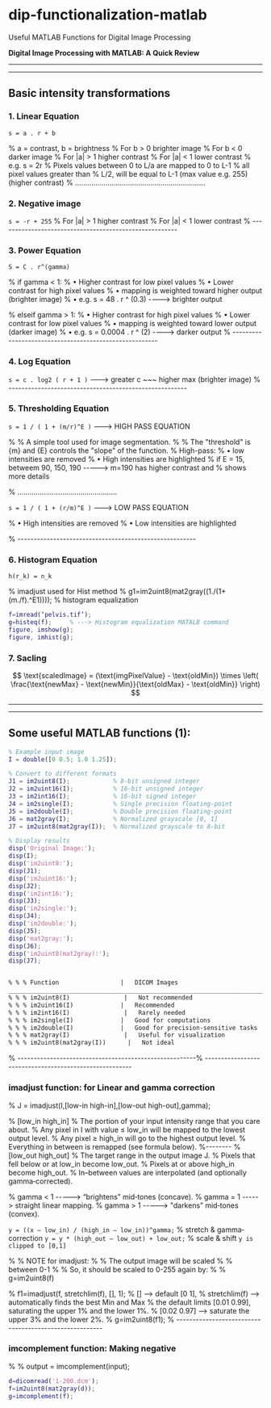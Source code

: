# dip-functionalization-matlab
 Useful MATLAB Functions for Digital Image Processing

**Digital Image Processing with MATLAB: A Quick Review** 

-------------------------------------
-------------------------------------
## Basic intensity transformations

### 1. Linear Equation

`s = a . r + b`

% a = contrast,  b = brightness
% For b > 0 brighter image
% For b < 0 darker image
% For |a| > 1 higher contrast
% For |a| < 1 lower contrast
% e.g. s = 2r
% Pixels values between 0 to L/a are mapped to 0 to L-1
%  all pixel values greater than 
% L/2, will be equal to L-1 (max value e.g. 255) (higher contrast)
% ................................................................
### 2. Negative image

`s = -r + 255`
% For |a| > 1 higher contrast
% For |a| < 1 lower contrast
% -------------------------------------------------------
### 3. Power Equation

`S = C . r^(gamma)`

% if gamma < 1:
    % • Higher contrast for low pixel values
    % • Lower contrast for high pixel values
    % • mapping is weighted toward higher output (brighter image)
    % • e.g. s = 48 . r ^ (0.3) ----> brighter output

% elseif gamma > 1:
    % • Higher contrast for high pixel values
    % • Lower contrast for low pixel values
    % • mapping is weighted toward lower output (darker image) 
    % • e.g. s = 0.0004 . r ^ (2) ----> darker output
% -------------------------------------------------------
### 4. Log Equation

`s = c . log2 ( r + 1 )`  ---> greater c ~~~ higher max (brighter image)
% -------------------------------------------------------
### 5. Thresholding Equation


`s = 1 / ( 1 + (m/r)^E )` ---> HIGH PASS EQUATION

% % A simple tool used for image segmentation.
% % The "threshold" is {m} and {E} controls the "slope" of the function.
% High-pass:
    % • low intensities are removed
    % • High intensities are highlighted
 % if E = 15, betweem 90, 150, 190 -----> m=190 has higher contrast and
 % shows more details

% .................................................

`s = 1 / ( 1 + (r/m)^E )` ---> LOW PASS EQUATION

% • High intensities are removed
% • Low intensities are highlighted

% -------------------------------------------------------

### 6. Histogram Equation

`h(r_k) = n_k`

% imadjust used for Hist method
% g1=im2uint8(mat2gray((1./(1+(m./f).^E1))));
% histogram equalization 

```matlab
f=imread(‘pelvis.tif’);
g=histeq(f);     % ---> Histogram equalization MATALB command
figure, imshow(g);
figure, imhist(g);
```
### 7. Sacling

$$
\text{scaledImage} = (\text{imgPixelValue} - \text{oldMin}) \times \left( \frac{\text{newMax} - \text{newMin}}{\text{oldMax} - \text{oldMin}} \right)
$$

---------------------------------------
---------------------------------------
## Some useful MATLAB functions (1):

```matlab
% Example input image
I = double([0 0.5; 1.0 1.25]);

% Convert to different formats
J1 = im2uint8(I);            % 8-bit unsigned integer
J2 = im2uint16(I);           % 16-bit unsigned integer
J3 = im2int16(I);            % 16-bit signed integer
J4 = im2single(I);           % Single precision floating-point
J5 = im2double(I);           % Double precision floating-point
J6 = mat2gray(I);            % Normalized grayscale [0, 1]
J7 = im2uint8(mat2gray(I));  % Normalized grayscale to 8-bit

% Display results
disp('Original Image:');
disp(I);
disp('im2uint8:');
disp(J1);
disp('im2uint16:');
disp(J2);
disp('im2int16:');
disp(J3);
disp('im2single:');
disp(J4);
disp('im2double:');
disp(J5);
disp('mat2gray:');
disp(J6);
disp('im2uint8(mat2gray):');
disp(J7);
```

```markdown

% % % Function	               |   DICOM Images	                         |   Other Images
___________________________________________________________________________________________________________________
% % % im2uint8(I)	            |   Not recommended	                      |   Good for normalized or low-dynamic-range data
% % % im2uint16(I)	           |   Recommended	                          |   Good for high-dynamic-range data
% % % im2int16(I)	            |   Rarely needed	                        |   Use if signed data representation is required
% % % im2single(I)	           |   Good for computations	                |   Good for computations
% % % im2double(I)	           |   Good for precision-sensitive tasks	   |   Overkill unless high precision is needed
% % % mat2gray(I)	            |   Useful for visualization	             |   Useful for visualization
% % % im2uint8(mat2gray(I)) 	 |   Not ideal	                            |   Useful for saving/visualization in 8-bit
```
% -------------------------------------------------------% -------------------------------------------------------

### imadjust function: for Linear and gamma correction
% J = imadjust(I,[low-in high-in],[low-out high-out],gamma);

% [low_in high_in]
% The portion of your input intensity range that you care about.
% Any pixel in I with value ≤ low_in will be mapped to the lowest output level.
% Any pixel ≥ high_in will go to the highest output level.
% Everything in between is remapped (see formula below).
%--------
% [low_out high_out]
% The target range in the output image J.
% Pixels that fell below or at low_in become low_out.
% Pixels at or above high_in become high_out.
% In–between values are interpolated (and optionally gamma‐corrected).

% gamma < 1 -----> “brightens” mid‐tones (concave).
% gamma = 1 -----> straight linear mapping.
% gamma > 1 -----> "darkens” mid‐tones (convex).

`y = ((x – low_in) / (high_in – low_in))^gamma;`   % stretch & gamma‐correction
`y = y * (high_out – low_out) + low_out;`          % scale & shift
`y is clipped to [0,1]`

% % NOTE for imadjust:
% % The output image will be scaled 
% % between 0-1
% % So, it should be scaled to 0-255 again by:
% % g=im2uint8(f)

%  f1=imadjust(f, stretchlim(f), [], 1); % [] --> default [0 1],
%  stretchlim(f) --> automatically finds the best Min and Max
%  the default limits [0.01 0.99], saturating the upper 1% and the lower 1%.
%  [0.02 0.97] --> saturate the upper 3% and the lower 2%.
%  g=im2uint8(f1);
% -------------------------------------------------------

### imcomplement function: Making negative

% %  output = imcomplement(input);

```matlab
d=dicomread('1-200.dcm');
f=im2uint8(mat2gray(d));
g=imcomplement(f);
```

